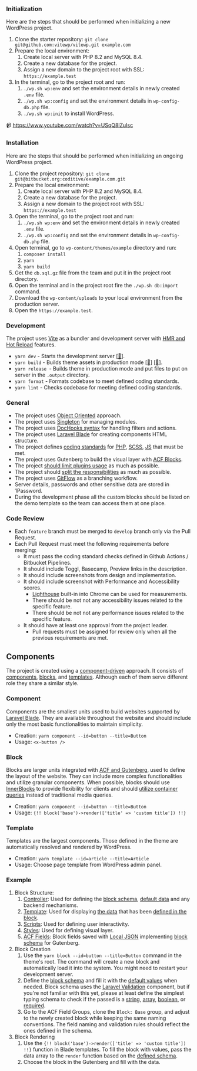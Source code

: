 ### Initialization

Here are the steps that should be performed when initializing a new WordPress project.

1.  Clone the starter repository: `git clone git@github.com:vitewp/vitewp.git example.com`
2.  Prepare the local environment:
    1.  Create local server with PHP 8.2 and MySQL 8.4.
    2.  Create a new database for the project.
    3.  Assign a new domain to the project root with SSL: `https://example.test`
3.  In the terminal, go to the project root and run:
    1.  `./wp.sh wp:env` and set the environment details in newly created `.env` file.
    2.  `./wp.sh wp:config` and set the environment details in `wp-config-db.php` file.
    3.  `./wp.sh wp:init` to install WordPress.

📹 https://www.youtube.com/watch?v=USqQ8lZuIsc

### Installation

Here are the steps that should be performed when initializing an ongoing WordPress project.

1.  Clone the project repository: `git clone git@bitbucket.org:coditive/example.com.git`
2.  Prepare the local environment:
    1.  Create local server with PHP 8.2 and MySQL 8.4.
    2.  Create a new database for the project.
    3.  Assign a new domain to the project root with SSL: `https://example.test`
3.  Open the terminal, go to the project root and run:
    1.  `./wp.sh wp:env` and set the environment details in newly created `.env` file.
    2.  `./wp.sh wp:config` and set the environment details in `wp-config-db.php` file.
4.  Open terminal, go to `wp-content/themes/example` directory and run:
    1.  `composer install`
    2.  `yarn`
    3.  `yarn build`
5.  Get the `db.sql.gz` file from the team and put it in the project root directory.
6.  Open the terminal and in the project root fire the `./wp.sh db:import` command.
7.  Download the `wp-content/uploads` to your local environment from the production server.
8.  Open the `https://example.test`.

### Development

The project uses [Vite](https://pragmate.dev/wordpress/vite/integration/) as a bundler and development server with [HMR and Hot Reload](https://pragmate.dev/wordpress/vite/integration/#_4-bundling-improves-development-experience) features.

*   `yarn dev` - Starts the development server \[[🔗](https://pragmate.dev/wordpress/vite/integration/#_4-bundling-improves-development-experience)\].
*   `yarn build` - Builds theme assets in production mode \[[🔗](https://pragmate.dev/wordpress/vite/integration/#_2-bundling-improves-application-performance)\] \[[🔗](https://pragmate.dev/wordpress/vite/integration/#_3-bundling-improves-old-browsers-support)\].
*   `yarn release `\- Builds theme in production mode and put files to put on server in the `.output` directory.
*   `yarn format` - Formats codebase to meet defined coding standards.
*   `yarn lint` - Checks codebase for meeting defined coding standards.

### General

*   The project uses [Object Oriented](https://pragmate.dev/wordpress/architecture/oop-vs-procedural/#object-oriented-approach-in-wordpress) approach.
*   The project uses [Singleton](https://pragmate.dev/wordpress/architecture/singleton/) for managing modules.
*   The project uses [DocHooks syntax](https://pragmate.dev/wordpress/dochooks/#what-are-dochooks) for handling filters and actions.
*   The project uses [Laravel Blade](https://pragmate.dev/wordpress/blade/introduction/) for creating components HTML structure.
*   The project defines [coding standards](https://pragmate.dev/environment/linting/) for [PHP](https://pragmate.dev/php/phpcs/), [SCSS](https://pragmate.dev/css/stylelint/), [JS](https://pragmate.dev/js/eslint/) that must be met.
*   The project uses Gutenberg to build the visual layer with [ACF Blocks](https://www.advancedcustomfields.com/resources/blocks/).
*   The project [should limit plugins usage](https://pragmate.dev/wordpress/do-you-need-plugins/#how-to-decide-about-plugins-usage) as much as possible.
*   The project should [split the responsibilities](https://pragmate.dev/architecture/model-view-controller/) as much as possible.
*   The project uses [GitFlow](https://danielkummer.github.io/git-flow-cheatsheet/) as a branching workflow.
*   Server details, passwords and other sensitive data are stored in 1Password.
*   During the development phase all the custom blocks should be listed on the demo template so the team can access them at one place.

### Code Review

*   Each `feature` branch must be merged to `develop` branch only via the Pull Request.
*   Each Pull Request must meet the following requirements before merging:
    *   It must pass the coding standard checks defined in Github Actions / Bitbucket Pipelines.
    *   It should include Toggl, Basecamp, Preview links in the description.
    *   It should include screenshots from design and implementation.
    *   It should include screenshot with Performance and Accessibility scores.
        *   [Lighthouse](https://developer.chrome.com/docs/lighthouse/overview) built-in into Chrome can be used for measurements.
        *   There should be not not any accessibility issues related to the specific feature.
        *   There should be not not any performance issues related to the specific feature.
    *   It should have at least one approval from the project leader.
        *   Pull requests must be assigned for review only when all the previous requirements are met.

## Components

The project is created using a [component-driven](https://pragmate.dev/architecture/component-driven-development/#what-are-the-5-rules-of-a-good-component) approach. It consists of [components](https://github.com/vitewp/vitewp/tree/master/wp-content/themes/footmate/resources/components), [blocks](https://github.com/vitewp/vitewp/tree/master/wp-content/themes/footmate/resources/blocks), and [templates](https://github.com/vitewp/vitewp/tree/master/wp-content/themes/footmate/resources/templates). Although each of them serve different role they share a similar style.

### Component

Components are the smallest units used to build websites supported by [Laravel Blade](https://laravel.com/docs/12.x/blade#rendering-components). They are available throughout the website and should include only the most basic functionalities to maintain simplicity.

*   Creation: `yarn component --id=button --title=Button`
*   Usage: `<x-button />`

### Block

Blocks are larger units integrated with [ACF and Gutenberg](https://www.advancedcustomfields.com/resources/blocks/), used to define the layout of the website. They can include more complex functionalities and utilize granular components. When possible, blocks should use [InnerBlocks](https://www.advancedcustomfields.com/resources/acf-blocks-using-innerblocks-and-parent-child-relationships/) to provide flexibility for clients and should [utilize container queries](https://developer.mozilla.org/en-US/docs/Web/CSS/CSS_containment/Container_queries) instead of traditional media queries.

*   Creation: `yarn component --id=button --title=Button`
*   Usage: `{!! block('base')->render(['title' => 'custom title']) !!}`

### Template

Templates are the largest components. Those defined in the theme are automatically resolved and rendered by WordPress.

*   Creation: `yarn template --id=article --title=Article`
*   Usage: Choose page template from WordPress admin panel.

### Example

1.  Block Structure:
    1.  [Controller](https://github.com/vitewp/vitewp/blob/master/wp-content/themes/footmate/app/Blocks/Base.php): Used for defining the [block schema](https://github.com/vitewp/vitewp/blob/master/wp-content/themes/footmate/app/Blocks/Base.php#L13-L17), [default data](https://github.com/vitewp/vitewp/blob/master/wp-content/themes/footmate/app/Blocks/Base.php#L18-L22) and any backend mechanisms.
    2.  [Template](https://github.com/vitewp/vitewp/blob/master/wp-content/themes/footmate/resources/blocks/base/template.blade.php): Used for displaying [the data](https://github.com/vitewp/vitewp/blob/master/wp-content/themes/footmate/resources/blocks/base/template.blade.php#L5) that has been [defined in the block](https://github.com/vitewp/vitewp/blob/master/wp-content/themes/footmate/app/Blocks/Base.php#L13-L17).
    3.  [Scripts](https://github.com/vitewp/vitewp/blob/master/wp-content/themes/footmate/resources/blocks/base/script.js): Used for defining user interactivity.
    4.  [Styles](https://github.com/vitewp/vitewp/blob/master/wp-content/themes/footmate/resources/blocks/base/style.scss): Used for defining visual layer.
    5.  [ACF Fields](https://github.com/vitewp/vitewp/blob/master/wp-content/themes/footmate/resources/fields/group_67a362c847851.json): Block fields saved with [Local JSON](https://www.advancedcustomfields.com/resources/local-json/) implementing [block schema](https://github.com/vitewp/vitewp/blob/master/wp-content/themes/footmate/app/Blocks/Base.php#L13-L17) for Gutenberg.
2.  Block Creation
    1.  Use the `yarn block --id=button --title=Button` command in the theme's root. The command will create a new block and automatically load it into the system. You might need to restart your development server.
    2.  Define the [block schema](https://github.com/vitewp/vitewp/blob/master/wp-content/themes/footmate/app/Blocks/Base.php#L13-L17) and fill it with the [default values](https://github.com/vitewp/vitewp/blob/master/wp-content/themes/footmate/app/Blocks/Base.php#L18-L22) when needed. Block schema uses the [Laravel Validation](https://laravel.com/docs/10.x/validation#available-validation-rules) component, but if you're not familiar with this yet, please at least define the simplest typing schema to check if the passed is a [string](https://laravel.com/docs/10.x/validation#rule-string), [array](https://laravel.com/docs/10.x/validation#rule-array), [boolean](https://laravel.com/docs/10.x/validation#rule-boolean), or [required](https://laravel.com/docs/10.x/validation#rule-required).
    3.  Go to the ACF Field Groups, clone the `Block: Base` group, and adjust to the newly created block while keeping the same naming conventions. The field naming and validation rules should reflect the ones defined in the schema.
3.  Block Rendering
    1.  Use the `{!! block('base')->render(['title' => 'custom title']) !!}` function in Blade templates. To fill the block with values, pass the data array to the `render` function based on the [defined schema](https://github.com/vitewp/vitewp/blob/master/wp-content/themes/footmate/app/Blocks/Base.php#L13-L17).
    2.  Choose the block in the Gutenberg and fill with the data.